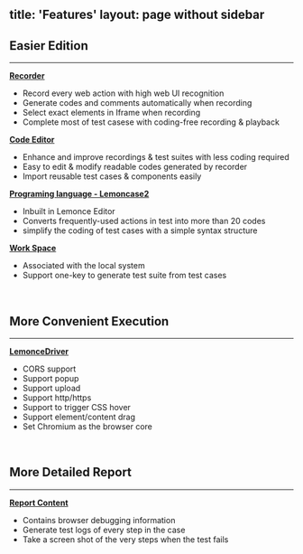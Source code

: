 title: 'Features'
layout: page without sidebar
---
## Easier Edition  
---

[**Recorder**]()
- Record every web action with high web UI recognition  
- Generate codes and comments automatically when recording
- Select exact elements in Iframe when recording
- Complete most of test casese with coding-free recording & playback


[**Code Editor**]()
- Enhance and improve recordings & test suites with less coding required
- Easy to edit & modify readable codes generated by recorder
- Import reusable test cases & components easily


[**Programing language - Lemoncase2**](/docs/Lemoncase2/Index.html)
- Inbuilt in Lemonce Editor
- Converts frequently-used actions in test into more than 20 codes
- simplify the coding of test cases with a simple syntax structure


[**Work Space**]()
- Associated with the local system
- Support one-key to generate test suite from test cases
<br>

## More Convenient Execution
---

[**LemonceDriver**]()
- CORS support
- Support popup
- Support upload
- Support http/https
- Support to trigger CSS hover
- Support element/content drag
- Set Chromium as the browser core
<br>

## More Detailed Report
---

[**Report Content**]()
- Contains browser debugging information
- Generate test logs of every step in the case
- Take a screen shot of the very steps when the test fails
